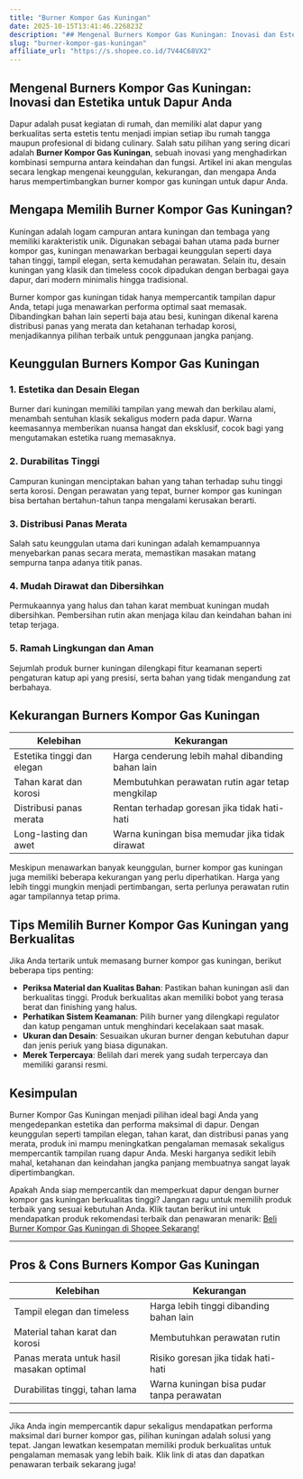 ```yaml
---
title: "Burner Kompor Gas Kuningan"
date: 2025-10-15T13:41:46.226823Z
description: "## Mengenal Burners Kompor Gas Kuningan: Inovasi dan Estetika untuk Dapur Anda..."
slug: "burner-kompor-gas-kuningan"
affiliate_url: "https://s.shopee.co.id/7V44C68VX2"
---
```

## Mengenal Burners Kompor Gas Kuningan: Inovasi dan Estetika untuk Dapur Anda

Dapur adalah pusat kegiatan di rumah, dan memiliki alat dapur yang berkualitas serta estetis tentu menjadi impian setiap ibu rumah tangga maupun profesional di bidang culinary. Salah satu pilihan yang sering dicari adalah **Burner Kompor Gas Kuningan**, sebuah inovasi yang menghadirkan kombinasi sempurna antara keindahan dan fungsi. Artikel ini akan mengulas secara lengkap mengenai keunggulan, kekurangan, dan mengapa Anda harus mempertimbangkan burner kompor gas kuningan untuk dapur Anda.

## Mengapa Memilih Burner Kompor Gas Kuningan?

Kuningan adalah logam campuran antara kuningan dan tembaga yang memiliki karakteristik unik. Digunakan sebagai bahan utama pada burner kompor gas, kuningan menawarkan berbagai keunggulan seperti daya tahan tinggi, tampil elegan, serta kemudahan perawatan. Selain itu, desain kuningan yang klasik dan timeless cocok dipadukan dengan berbagai gaya dapur, dari modern minimalis hingga tradisional.

Burner kompor gas kuningan tidak hanya mempercantik tampilan dapur Anda, tetapi juga menawarkan performa optimal saat memasak. Dibandingkan bahan lain seperti baja atau besi, kuningan dikenal karena distribusi panas yang merata dan ketahanan terhadap korosi, menjadikannya pilihan terbaik untuk penggunaan jangka panjang.

## Keunggulan Burners Kompor Gas Kuningan

### 1. Estetika dan Desain Elegan
Burner dari kuningan memiliki tampilan yang mewah dan berkilau alami, menambah sentuhan klasik sekaligus modern pada dapur. Warna keemasannya memberikan nuansa hangat dan eksklusif, cocok bagi yang mengutamakan estetika ruang memasaknya.

### 2. Durabilitas Tinggi
Campuran kuningan menciptakan bahan yang tahan terhadap suhu tinggi serta korosi. Dengan perawatan yang tepat, burner kompor gas kuningan bisa bertahan bertahun-tahun tanpa mengalami kerusakan berarti.

### 3. Distribusi Panas Merata
Salah satu keunggulan utama dari kuningan adalah kemampuannya menyebarkan panas secara merata, memastikan masakan matang sempurna tanpa adanya titik panas.

### 4. Mudah Dirawat dan Dibersihkan
Permukaannya yang halus dan tahan karat membuat kuningan mudah dibersihkan. Pembersihan rutin akan menjaga kilau dan keindahan bahan ini tetap terjaga.

### 5. Ramah Lingkungan dan Aman
Sejumlah produk burner kuningan dilengkapi fitur keamanan seperti pengaturan katup api yang presisi, serta bahan yang tidak mengandung zat berbahaya.

## Kekurangan Burners Kompor Gas Kuningan

| Kelebihan | Kekurangan |
| --- | --- |
| Estetika tinggi dan elegan | Harga cenderung lebih mahal dibanding bahan lain |
| Tahan karat dan korosi | Membutuhkan perawatan rutin agar tetap mengkilap |
| Distribusi panas merata | Rentan terhadap goresan jika tidak hati-hati |
| Long-lasting dan awet | Warna kuningan bisa memudar jika tidak dirawat |

Meskipun menawarkan banyak keunggulan, burner kompor gas kuningan juga memiliki beberapa kekurangan yang perlu diperhatikan. Harga yang lebih tinggi mungkin menjadi pertimbangan, serta perlunya perawatan rutin agar tampilannya tetap prima.

## Tips Memilih Burner Kompor Gas Kuningan yang Berkualitas

Jika Anda tertarik untuk memasang burner kompor gas kuningan, berikut beberapa tips penting:

- **Periksa Material dan Kualitas Bahan**: Pastikan bahan kuningan asli dan berkualitas tinggi. Produk berkualitas akan memiliki bobot yang terasa berat dan finishing yang halus.
- **Perhatikan Sistem Keamanan**: Pilih burner yang dilengkapi regulator dan katup pengaman untuk menghindari kecelakaan saat masak.
- **Ukuran dan Desain**: Sesuaikan ukuran burner dengan kebutuhan dapur dan jenis periuk yang biasa digunakan.
- **Merek Terpercaya**: Belilah dari merek yang sudah terpercaya dan memiliki garansi resmi.

## Kesimpulan

Burner Kompor Gas Kuningan menjadi pilihan ideal bagi Anda yang mengedepankan estetika dan performa maksimal di dapur. Dengan keunggulan seperti tampilan elegan, tahan karat, dan distribusi panas yang merata, produk ini mampu meningkatkan pengalaman memasak sekaligus mempercantik tampilan ruang dapur Anda. Meski harganya sedikit lebih mahal, ketahanan dan keindahan jangka panjang membuatnya sangat layak dipertimbangkan.

Apakah Anda siap mempercantik dan memperkuat dapur dengan burner kompor gas kuningan berkualitas tinggi? Jangan ragu untuk memilih produk terbaik yang sesuai kebutuhan Anda. Klik tautan berikut ini untuk mendapatkan produk rekomendasi terbaik dan penawaran menarik: [Beli Burner Kompor Gas Kuningan di Shopee Sekarang!](https://s.shopee.co.id/7V44C68VX2)

---

## Pros & Cons Burners Kompor Gas Kuningan

| Kelebihan | Kekurangan |
| --- | --- |
| Tampil elegan dan timeless | Harga lebih tinggi dibanding bahan lain |
| Material tahan karat dan korosi | Membutuhkan perawatan rutin |
| Panas merata untuk hasil masakan optimal | Risiko goresan jika tidak hati-hati |
| Durabilitas tinggi, tahan lama | Warna kuningan bisa pudar tanpa perawatan |

---

Jika Anda ingin mempercantik dapur sekaligus mendapatkan performa maksimal dari burner kompor gas, pilihan kuningan adalah solusi yang tepat. Jangan lewatkan kesempatan memiliki produk berkualitas untuk pengalaman memasak yang lebih baik. Klik link di atas dan dapatkan penawaran terbaik sekarang juga!